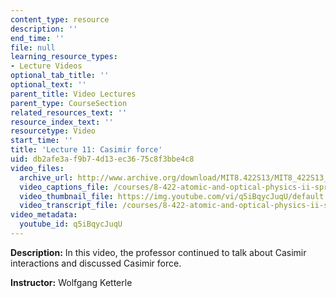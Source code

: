 ```yaml
---
content_type: resource
description: ''
end_time: ''
file: null
learning_resource_types:
- Lecture Videos
optional_tab_title: ''
optional_text: ''
parent_title: Video Lectures
parent_type: CourseSection
related_resources_text: ''
resource_index_text: ''
resourcetype: Video
start_time: ''
title: 'Lecture 11: Casimir force'
uid: db2afe3a-f9b7-4d13-ec36-75c8f3bbe4c8
video_files:
  archive_url: http://www.archive.org/download/MIT8.422S13/MIT8_422S13_lec11_300k.mp4
  video_captions_file: /courses/8-422-atomic-and-optical-physics-ii-spring-2013/dd586fa388a4598fb248739a16540efa_q5iBqycJuqU.vtt
  video_thumbnail_file: https://img.youtube.com/vi/q5iBqycJuqU/default.jpg
  video_transcript_file: /courses/8-422-atomic-and-optical-physics-ii-spring-2013/5d25f7d8d9845ee3a036754089cadee0_q5iBqycJuqU.pdf
video_metadata:
  youtube_id: q5iBqycJuqU
---
```


**Description:** In this video, the professor continued to talk about Casimir interactions and discussed Casimir force.

**Instructor:** Wolfgang Ketterle